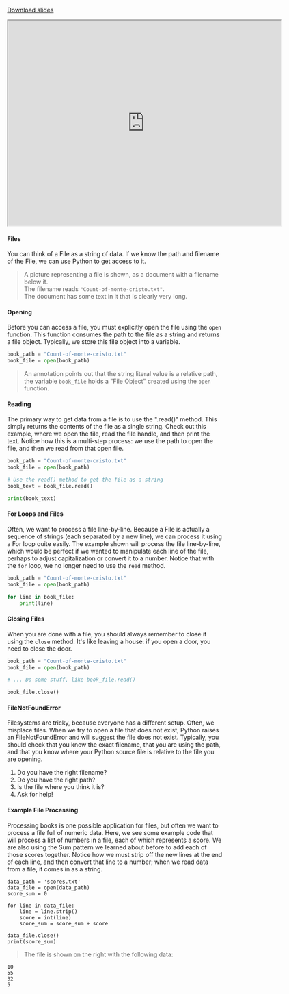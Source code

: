 
[Download slides](Files.pdf)


<iframe style="width: 640px; height: 480px;" width="300" height="150" allowfullscreen="allowfullscreen" webkitallowfullscreen="webkitallowfullscreen" mozallowfullscreen="mozallowfullscreen"
title="Introduction.pdf"
src="https://www.youtube.com/embed/N5n3ArxEiKo?feature=oembed&amp;rel=0" 
></iframe>


#### Files

You can think of a File as a string of data.
If we know the path and filename of the File, we can use Python to get access to it.

> A picture representing a file is shown, as a document with a filename below it.  
> The filename reads `"Count-of-monte-cristo.txt"`.  
> The document has some text in it that is clearly very long.

#### Opening

Before you can access a file, you must explicitly open the file using the `open` function.
This function consumes the path to the file as a string and returns a file object.
Typically, we store this file object into a variable.

```python
book_path = "Count-of-monte-cristo.txt"
book_file = open(book_path)
```

> An annotation points out that the string literal value is a relative path, the variable `book_file` holds a "File Object" created using the `open` function.

#### Reading

The primary way to get data from a file is to use the ".read()" method.
This simply returns the contents of the file as a single string.
Check out this example, where we open the file, read the file handle, and then print the text.
Notice how this is a multi-step process: we use the path to open the file, and then we read from that open file.

```python
book_path = "Count-of-monte-cristo.txt"
book_file = open(book_path)

# Use the read() method to get the file as a string
book_text = book_file.read()

print(book_text)
```

#### For Loops and Files

Often, we want to process a file line-by-line.
Because a File is actually a sequence of strings (each separated by a new line), we can process it using a For loop quite easily.
The example shown will process the file line-by-line, which would be perfect if we wanted to manipulate each line of the file, perhaps to adjust capitalization or convert it to a number.
Notice that with the `for` loop, we no longer need to use the `read` method.

```python
book_path = "Count-of-monte-cristo.txt"
book_file = open(book_path)

for line in book_file:
    print(line)
```

#### Closing Files

When you are done with a file, you should always remember to close it using the `close` method.
It's like leaving a house: if you open a door, you need to close the door.

```python
book_path = "Count-of-monte-cristo.txt"
book_file = open(book_path)

# ... Do some stuff, like book_file.read()

book_file.close()
```

#### FileNotFoundError

Filesystems are tricky, because everyone has a different setup.
Often, we misplace files.
When we try to open a file that does not exist, Python raises an FileNotFoundError and will suggest the file does not exist.
Typically, you should check that you know the exact filename, that you are using the path, and that you know where your Python source file is relative to the file you are opening.

1. Do you have the right filename?
2. Do you have the right path?
3. Is the file where you think it is?
4. Ask for help!

#### Example File Processing

Processing books is one possible application for files, but often we want to process a file full of numeric data.
Here, we see some example code that will process a list of numbers in a file, each of which represents a score.
We are also using the Sum pattern we learned about before to add each of those scores together.
Notice how we must strip off the new lines at the end of each line, and then convert that line to a number; when we read data from a file, it comes in as a string.


```
data_path = 'scores.txt'
data_file = open(data_path)
score_sum = 0

for line in data_file:
    line = line.strip()
    score = int(line)
    score_sum = score_sum + score

data_file.close()
print(score_sum)
```

> The file is shown on the right with the following data:

```
10
55
32
5
```